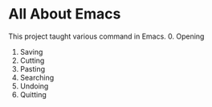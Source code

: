 # All About Emacs
This project taught various command in Emacs.
0. Opening
1. Saving
2. Cutting
3. Pasting
4. Searching
5. Undoing
6. Quitting